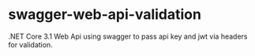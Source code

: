 # swagger-web-api-validation
.NET Core 3.1 Web Api using swagger to pass api key and jwt via headers for validation.
